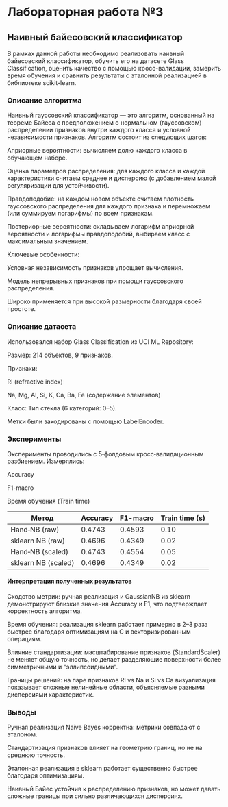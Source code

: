 # Лабораторная работа №3  
## Наивный байесовский классификатор  
В рамках данной работы необходимо реализовать наивный байесовский классификатор, обучить его на датасете Glass Classification, оценить качество с помощью кросс-валидации, замерить время обучения и сравнить результаты с эталонной реализацией в библиотеке scikit-learn.

### Описание алгоритма
Наивный гауссовский классификатор — это алгоритм, основанный на теореме Байеса с предположением о нормальном (гауссовском) распределении признаков внутри каждого класса и условной независимости признаков. Алгоритм состоит из следующих шагов:

Априорные вероятности: вычисляем долю каждого класса в обучающем наборе.

Оценка параметров распределения: для каждого класса и каждой характеристики считаем среднее и дисперсию (с добавлением малой регуляризации для устойчивости).

Правдоподобие: на каждом новом объекте считаем плотность гауссовского распределения для каждого признака и перемножаем (или суммируем логарифмы) по всем признакам.

Постериорные вероятности: складываем логарифм априорной вероятности и логарифмы правдоподобий, выбираем класс с максимальным значением.

Ключевые особенности:

Условная независимость признаков упрощает вычисления.

Модель непрерывных признаков при помощи гауссовского распределения.

Широко применяется при высокой размерности благодаря своей простоте.

### Описание датасета  
Использовался набор Glass Classification из UCI ML Repository:

Размер: 214 объектов, 9 признаков.

Признаки:

RI (refractive index)

Na, Mg, Al, Si, K, Ca, Ba, Fe (содержание элементов)

Класс: Тип стекла (6 категорий: 0–5).

Метки были закодированы с помощью LabelEncoder.

### Эксперименты  
Эксперименты проводились с 5‑фолдовым кросс‑валидационным разбиением. Измерялись:

Accuracy

F1-macro

Время обучения (Train time)

Метод                     | Accuracy | F1-macro | Train time (s)
--------------------------|----------|----------|---------------
Hand‑NB (raw)             | 0.4743   | 0.4593   | 0.10          
sklearn NB (raw)          | 0.4696   | 0.4349   | 0.02          
Hand‑NB (scaled)          | 0.4743   | 0.4554   | 0.05          
sklearn NB (scaled)       | 0.4696   | 0.4349   | 0.02          

#### Интерпретация полученных результатов  
Сходство метрик: ручная реализация и GaussianNB из sklearn демонстрируют близкие значения Accuracy и F1, что подтверждает корректность алгоритма.

Время обучения: реализация sklearn работает примерно в 2–3 раза быстрее благодаря оптимизациям на C и векторизированным операциям.

Влияние стандартизации: масштабирование признаков (StandardScaler) не меняет общую точность, но делает разделяющие поверхности более симметричными и "эллипсоидными".

Границы решений: на паре признаков RI vs Na и Si vs Ca визуализация показывает сложные нелинейные области, объясняемые разными дисперсиями характеристик.

### Выводы  
Ручная реализация Naive Bayes корректна: метрики совпадают с эталоном.

Стандартизация признаков влияет на геометрию границ, но не на среднюю точность.

Эталонная реализация в sklearn работает существенно быстрее благодаря оптимизациям.

Наивный Байес устойчив к распределению признаков, но может давать сложные границы при сильно различающихся дисперсиях.
